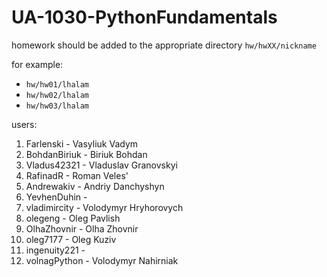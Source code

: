 # UA-1030-PythonFundamentals

homework should be added to the appropriate directory `hw/hwXX/nickname`

for example:
* `hw/hw01/lhalam`
* `hw/hw02/lhalam`
* `hw/hw03/lhalam`

users:
1. Farlenski - Vasyliuk Vadym
2. BohdanBiriuk - Biriuk Bohdan
3. Vladus42321 - Vladuslav Granovskyi
4. RafinadR - Roman Veles'
5. Andrewakiv - Andriy Danchyshyn 
6. YevhenDuhin - 
7. vladimircity - Volodymyr Hryhorovych
8. olegeng - Oleg Pavlish
9. OlhaZhovnir - Olha Zhovnir
10. oleg7177 - Oleg Kuziv
11. ingenuity221 - 
12. volnagPython - Volodymyr Nahirniak

